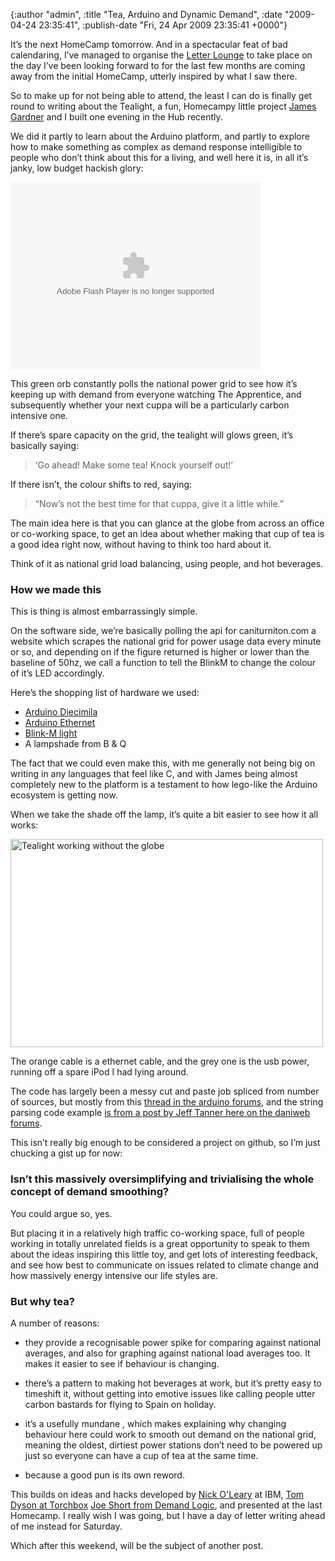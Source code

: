 

{:author "admin", :title "Tea, Arduino and Dynamic Demand", :date "2009-04-24 23:35:41", :publish-date "Fri, 24 Apr 2009 23:35:41 +0000"}



<!-- content below -->

It’s the next HomeCamp tomorrow. And in a spectacular feat of bad calendaring, I’ve managed to organise the <a title="The Letter Lounge (letterlounge) on Twitter" href="http://twitter.com/letterlounge">Letter Lounge</a> to take place on the day I’ve been looking forward to for the last few months are coming away from the initial HomeCamp, utterly inspired by what I saw there. 

So to make up for not being able to attend, the least I can do is finally get round to writing about the Tealight, a fun, Homecampy little project <a href="http://jimmyg.org/">James Gardner</a> and I built one evening in the Hub recently.

We did it partly to learn about the Arduino platform, and partly to explore how to make something as complex as demand response intelligible to people who don’t think about this for a living, and well here it is, in all it’s janky, low budget hackish glory:

<object width="400" height="300"> <param name="flashvars" value="offsite=true&lang=en-us&page_show_url=%2Fphotos%2Fdaggi%2Fsets%2F72157617196235135%2Fshow%2F&page_show_back_url=%2Fphotos%2Fdaggi%2Fsets%2F72157617196235135%2F&set_id=72157617196235135&jump_to="></param> <param name="movie" value="http://www.flickr.com/apps/slideshow/show.swf?v=70933"></param> <param name="allowFullScreen" value="true"></param><embed type="application/x-shockwave-flash" src="http://www.flickr.com/apps/slideshow/show.swf?v=70933" allowFullScreen="true" flashvars="offsite=true&lang=en-us&page_show_url=%2Fphotos%2Fdaggi%2Fsets%2F72157617196235135%2Fshow%2F&page_show_back_url=%2Fphotos%2Fdaggi%2Fsets%2F72157617196235135%2F&set_id=72157617196235135&jump_to=" width="400" height="300"></embed></object>

This green orb constantly polls the national power grid to see how it’s keeping up with demand from everyone watching The Apprentice, and subsequently whether your next cuppa will be a particularly carbon intensive one.

If there’s spare capacity on the grid, the tealight will glows green, it’s basically saying:
<blockquote>‘Go ahead! Make some tea! Knock yourself out!’</blockquote>
If there isn’t, the colour shifts to red, saying:
<blockquote>“Now’s not the best time for that cuppa, give it a little while.”</blockquote>
The main idea here is that you can glance at the globe from across an office or co-working space, to get an idea about whether making that cup of tea is a good idea right now, without having to think too hard about it.

Think of it as national grid load balancing, using people, and hot beverages.

<h3 id="how_we_made_this">How we made this</h3>
This is thing is almost embarrassingly simple.

On the software side, we’re basically polling the api for caniturniton.com a website which scrapes the national grid for power usage data every minute or so, and depending on if the figure returned is higher or lower than the baseline of 50hz, we call a function to tell the BlinkM to change the colour of it’s LED accordingly.

Here’s the shopping list of hardware we used:
<ul>
	<li><a title="Arduino - ArduinoBoardDiecimila" href="http://arduino.cc/en/Main/ArduinoBoardDiecimila">Arduino Diecimila</a></li>
	<li><a title="Arduino Ethernet Shield from Cool Components" href="http://www.coolcomponents.co.uk/catalog/product_info.php?products_id=232">Arduino Ethernet</a></li>
	<li><a title="BlinkM - I2C Controlled RGB LED from Cool Components" href="http://www.coolcomponents.co.uk/catalog/product_info.php?products_id=132">Blink-M light</a></li>
	<li>A lampshade from B &amp; Q</li>
</ul>
The fact that we could even make this, with me generally not being big on writing in any languages that feel like C, and with James being almost completely new to the platform is a testament to how lego-like the Arduino ecosystem is getting now.

When we take the shade off the lamp, it’s quite a bit easier to see how it all works:

<a title="Tealight working without the globe by chris.d.adams, on Flickr" href="http://www.flickr.com/photos/daggi/3472190903/"><img src="http://farm4.static.flickr.com/3657/3472190903_a004dcaf5d.jpg" alt="Tealight working without the globe" width="500" height="333" /></a>

The orange cable is a ethernet cable, and the grey one is the usb power, running off a spare iPod I had lying around.

The code has largely been a messy cut and paste job spliced from number of sources, but mostly from this <a title="Arduino Forum - Parse XML to Extract Weather Data from Web" href="http://www.arduino.cc/cgi-bin/yabb2/YaBB.pl?num=1231812230">thread in the arduino forums</a>, and the string parsing code example <a title="string to float - Page 2 - C" href="http://www.daniweb.com/forums/showthread.php?p=640773">is from a post by Jeff Tanner here on the daniweb forums</a>.

This isn’t really big enough to be considered a project on github, so I’m just chucking a gist up for now:

<script src="http://gist.github.com/101553.js"></script>

<h3 id="isn8217t_this_massively_oversimplifying_and_trivialising_the_whole_concept_of_demand_smoothing">Isn&#8217;t this massively oversimplifying and trivialising the whole concept of demand smoothing?</h3>

<p>You could argue so, yes. </p>

<p>But placing it in a relatively high traffic co-working space, full of people working in totally unrelated fields is a great opportunity to speak to them about the ideas inspiring this little toy, and get lots of interesting feedback, and see how best to communicate on issues related to climate change and how massively energy intensive our life styles are.</p>

<h3 id="but_why_tea">But why tea?</h3>

<p>A number of reasons:</p>

<ul>
<li><p>they provide a recognisable power spike for comparing against national averages, and also for graphing against national load averages too. It makes it easier to see if behaviour is changing.</p></li>
<li><p>there&#8217;s a pattern to making hot beverages at work, but it&#8217;s pretty easy to timeshift it, without getting into emotive issues like calling people utter carbon bastards for flying to Spain on holiday.</p></li>
<li><p>it&#8217;s a usefully mundane , which makes explaining why changing behaviour here could work to smooth out demand on the national grid, meaning the oldest, dirtiest power stations don&#8217;t need to be powered up just so everyone can have a cup of tea at the same time.</p></li>
<li><p>because a good pun is its own reword.</p></li>
</ul>

This builds on ideas and hacks developed by <a href="http://knolleary.net">Nick O'Leary</a> at IBM, <a href="http://www.torchbox.com/">Tom Dyson at Torchbox</a> <a href="http://www.joeshort.net/">Joe Short from Demand Logic</a>, and presented at the last Homecamp. I really wish I was going, but I have a day of letter writing ahead of me instead for Saturday. 

Which after this weekend, will be the subject of another post.

